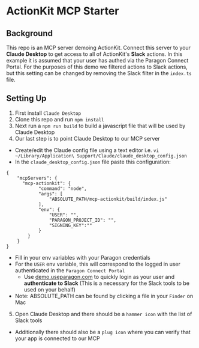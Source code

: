# ActionKit MCP Starter

## Background
This repo is an MCP server demoing ActionKit. Connect this server to your **Claude Desktop** to get access to all of ActionKit's **Slack** actions.
In this example it is assumed that your user has authed via the Paragon Connect Portal.
For the purposes of this demo we filtered actions to Slack actions, but this setting can be changed by removing the Slack filter in 
the `index.ts` file.

## Setting Up
1) First install `Claude Desktop`
2) Clone this repo and run `npm install`
3) Next run a `npm run build` to build a javascript file that will be used by Claude Desktop
4) Our last step is to point Claude Desktop to our MCP server
* Create/edit the Claude config file using a text editor i.e. `vi ~/Library/Application\ Support/Claude/claude_desktop_config.json`
* In the `claude_desktop_config.json` file paste this configuration:
```
{
    "mcpServers": {
      "mcp-actionkit": {
            "command": "node",
            "args": [
                "ABSOLUTE_PATH/mcp-actionkit/build/index.js"
            ],
            "env": {
                "USER": "",
                "PARAGON_PROJECT_ID": "",
                "SIGNING_KEY":""
            }
        }
    }
}
```
* Fill in your env variables with your Paragon credentials
* For the `USER` env variable, this will correspond to the logged in user authenticated in the `Paragon Connect Portal`
    * Use [demo.useparagon.com](https://demo.useparagon.com) to quickly login as your user and **authenticate to Slack** (This is a necessary for the Slack tools to be used on your behalf) 
* Note: ABSOLUTE_PATH can be found by <CMD> clicking a file in your `Finder` on Mac
5) Open Claude Desktop and there should be a `hammer icon` with the list of Slack tools
* Additionally there should also be a `plug icon` where you can verify that your app is connected to our MCP
